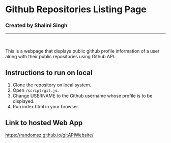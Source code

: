 # Github Repositories Listing Page

### Created by Shalini Singh

<hr>

<br>

<p>This is a webpage that displays public github profile information of a user along with their public repositories using Github API.</p>

## Instructions to run on local

1. Clone the repository on local system.
2. Open `/script/git.js`.
3. Change USERNAME to the Github username whose profile is to be displayed.
4. Run index.html in your browser.

## Link to hosted Web App
https://randomsz.github.io/gitAPIWebsite/
